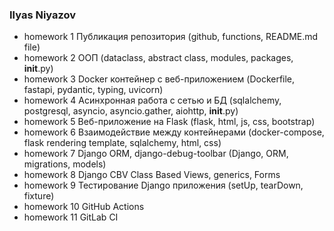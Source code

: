 ### Ilyas Niyazov

* homework 1 Публикация репозитория (github, functions, README.md file)
* homework 2 ООП (dataclass, abstract class, modules, packages, __init__.py)
* homework 3 Docker контейнер c веб-приложением (Dockerfile, fastapi, pydantic, typing, uvicorn)
* homework 4 Асинхронная работа с сетью и БД (sqlalchemy, postgresql, asyncio, asyncio.gather, aiohttp, __init__.py)
* homework 5 Веб-приложение на Flask (flask, html, js, css, bootstrap)
* homework 6 Взаимодействие между контейнерами (docker-compose, flask rendering template, sqlalchemy, html, css)
* homework 7 Django ORM, django-debug-toolbar (Django, ORM, migrations, models)
* homework 8 Django CBV Class Based Views, generics, Forms 
* homework 9 Тестирование Django приложения (setUp, tearDown, fixture)
* homework 10 GitHub Actions 
* homework 11 GitLab CI 